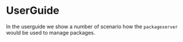 # UserGuide

In the userguide we show a number of scenario how the `packageserver` would be used to manage packages.
